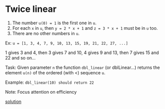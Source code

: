 # Twice linear

1. The number `u(0) = 1` is the first one in `u`.
2. For each `x` in `u`, then `y = 2 * x + 1` and `z = 3 * x + 1` must be in `u` too.
3. There are no other numbers in `u`.

Ex: `u = [1, 3, 4, 7, 9, 10, 13, 15, 19, 21, 22, 27, ...]`

1 gives 3 and 4, then 3 gives 7 and 10, 4 gives 9 and 13, then 7 gives 15 and 22 and so on...

Task: Given parameter `n` the function `dbl_linear` (or dblLinear...) returns the element `u(n)` of the ordered (with <) sequence `u`.

Example: `dbl_linear(10) should return 22`

Note: Focus attention on efficiency

[solution](../solution/Twice\%20linear.js)